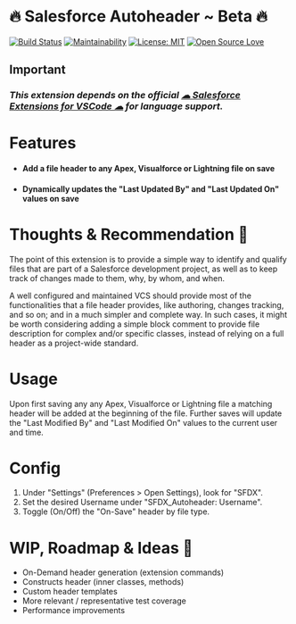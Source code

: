# 🔥 Salesforce Autoheader ~ Beta 🔥

[![Build Status](https://travis-ci.org/HugoOM/sfdx_autoheader.svg?branch=master)](https://travis-ci.org/HugoOM/sfdx_autoheader)
[![Maintainability](https://api.codeclimate.com/v1/badges/64c16d2180411eb66da5/maintainability)](https://codeclimate.com/github/HugoOM/sfdx_autoheader/maintainability)
[![License: MIT](https://img.shields.io/badge/License-MIT-blue.svg)](https://opensource.org/licenses/MIT)
[![Open Source Love](https://badges.frapsoft.com/os/v1/open-source.svg?v=103)](https://github.com/HugoOM/sfdx_autoheader)

## **Important**

### _This extension depends on the official [☁ Salesforce Extensions for VSCode ☁](https://marketplace.visualstudio.com/items?itemName=salesforce.salesforcedx-vscode) for language support._

# Features

- #### Add a file header to any Apex, Visualforce or Lightning file on save
- #### Dynamically updates the "Last Updated By" and "Last Updated On" values on save

# Thoughts & Recommendation 🧠

The point of this extension is to provide a simple way to identify and qualify files that are part of a Salesforce development project, as well as to keep track of changes made to them, why, by whom, and when.

A well configured and maintained VCS should provide most of the functionalities that a file header provides, like authoring, changes tracking, and so on; and in a much simpler and complete way. In such cases, it might be worth considering adding a simple block comment to provide file description for complex and/or specific classes, instead of relying on a full header as a project-wide standard.

# Usage

Upon first saving any any Apex, Visualforce or Lightning file a matching header will be added at the beginning of the file.
Further saves will update the "Last Modified By" and "Last Modified On" values to the current user and time.

# Config

1.  Under "Settings" (Preferences > Open Settings), look for "SFDX".
2.  Set the desired Username under "SFDX_Autoheader: Username".
3.  Toggle (On/Off) the "On-Save" header by file type.

# WIP, Roadmap & Ideas 🦄

- On-Demand header generation (extension commands)
- Constructs header (inner classes, methods)
- Custom header templates
- More relevant / representative test coverage
- Performance improvements
